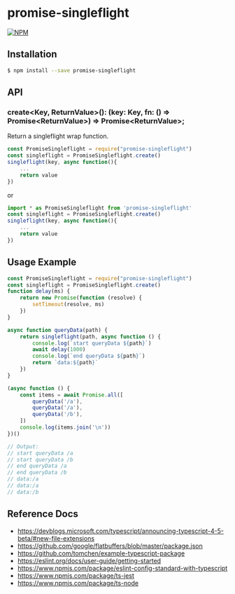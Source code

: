 # promise-singleflight
[![NPM](https://nodei.co/npm/promise-singleflight.svg?downloads=true&downloadRank=true)](https://nodei.co/npm/promise-singleflight/)

## Installation

```bash
$ npm install --save promise-singleflight
```

## API
### create<Key, ReturnValue>(): (key: Key, fn: () => Promise\<ReturnValue\>) => Promise\<ReturnValue\>;

Return a singleflight wrap function.


```cjs
const PromiseSingleflight = require("promise-singleflight")
const singleflight = PromiseSingleflight.create()
singleflight(key, async function(){
    ...
    return value
})
```

or

```mjs
import * as PromiseSingleflight from 'promise-singleflight'
const singleflight = PromiseSingleflight.create()
singleflight(key, async function(){
    ...
    return value
})
```


## Usage Example

```js
const PromiseSingleflight = require("promise-singleflight")
const singleflight = PromiseSingleflight.create()
function delay(ms) {
    return new Promise(function (resolve) {
        setTimeout(resolve, ms)
    })
}

async function queryData(path) {
    return singleflight(path, async function () {
        console.log(`start queryData ${path}`)
        await delay(1000)
        console.log(`end queryData ${path}`)
        return `data:${path}`
    })
}

(async function () {
    const items = await Promise.all([
        queryData('/a'),
        queryData('/a'),
        queryData('/b'),
    ])
    console.log(items.join('\n'))
})()

// Output:
// start queryData /a
// start queryData /b
// end queryData /a
// end queryData /b
// data:/a
// data:/a
// data:/b
```


## Reference Docs
- https://devblogs.microsoft.com/typescript/announcing-typescript-4-5-beta/#new-file-extensions
- https://github.com/google/flatbuffers/blob/master/package.json
- https://github.com/tomchen/example-typescript-package
- https://eslint.org/docs/user-guide/getting-started
- https://www.npmjs.com/package/eslint-config-standard-with-typescript
- https://www.npmjs.com/package/ts-jest
- https://www.npmjs.com/package/ts-node

